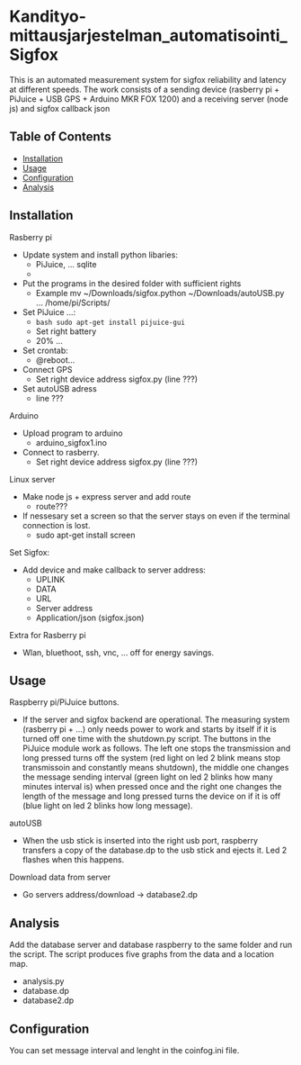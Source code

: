 # Kandityo-mittausjarjestelman_automatisointi_Sigfox

This is an automated measurement system for sigfox reliability and latency at different speeds. The work consists of a sending device (rasberry pi + PiJuice + USB GPS + Arduino MKR FOX 1200) and a receiving server (node js) and sigfox callback json

## Table of Contents

- [Installation](#installation)
- [Usage](#usage)
- [Configuration](#configuration)
- [Analysis](#analysis)


## Installation

Rasberry pi
  * Update system and install python libaries:
    - PiJuice, ... sqlite
    - 
  * Put the programs in the desired folder with sufficient rights
    - Example mv ~/Downloads/sigfox.python ~/Downloads/autoUSB.py ... /home/pi/Scripts/
  * Set PiJuice ...:
    - ```bash sudo apt-get install pijuice-gui ```
    - Set right battery
    - 20% ...
  * Set crontab:
    - @reboot...
  * Connect GPS
    - Set right device address sigfox.py (line ???)
  * Set autoUSB adress
    - line ???

Arduino
  * Upload program to arduino
    - arduino_sigfox1.ino
  * Connect to rasberry.
    - Set right device address sigfox.py (line ???)

Linux server
  * Make node js + express server and add route
    - route???
  * If nessesary set a screen so that the server stays on even if the terminal connection is lost.
    - sudo apt-get install screen

Set Sigfox:
  * Add device and make callback to server address:
    - UPLINK
    - DATA
    - URL
    - Server address
    - Application/json (sigfox.json)

Extra for Rasberry pi
  * Wlan, bluethoot, ssh, vnc, ... off for energy savings.
  

## Usage
Raspberry pi/PiJuice buttons.
* If the server and sigfox backend are operational. The measuring system (rasberry pi + ...) only needs power to work and starts by itself if it is turned off one time with the shutdown.py script. The buttons in the PiJuice module work as follows. The left one stops the transmission and long pressed turns off the system (red light on led 2 blink means stop transmissoin and constantly means shutdown), the middle one changes the message sending interval (green light on led 2 blinks how many minutes interval is) when pressed once and the right one changes the length of the message and long pressed turns the device on if it is off (blue light on led 2 blinks how long message).

autoUSB
* When the usb stick is inserted into the right usb port, raspberry transfers a copy of the database.dp to the usb stick and ejects it. Led 2 flashes when this happens.

Download data from server
* Go servers address/download -> database2.dp

## Analysis

Add the database server and database raspberry to the same folder and run the script. The script produces five graphs from the data and a location map.
- analysis.py
- database.dp
- database2.dp

## Configuration

You can set message interval and lenght in the coinfog.ini file. 

